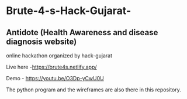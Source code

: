 # Brute-4-s-Hack-Gujarat-
## Antidote (Health Awareness and disease diagnosis website)
online hackathon organized by hack-gujarat 

Live here -https://brute4s.netlify.app/

Demo - https://youtu.be/O3Dp-yCwU0U

The python program and the wireframes are also there in this repository.
